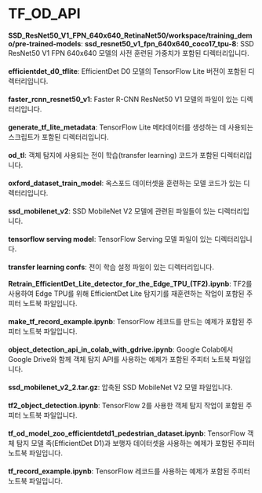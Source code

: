 # TF_OD_API


**SSD_ResNet50_V1_FPN_640x640_RetinaNet50/workspace/training_demo/pre-trained-models**:
**ssd_resnet50_v1_fpn_640x640_coco17_tpu-8**: SSD ResNet50 V1 FPN 640x640 모델의 사전 훈련된 가중치가 포함된 디렉터리입니다.<br><br>
**efficientdet_d0_tflite**: EfficientDet D0 모델의 TensorFlow Lite 버전이 포함된 디렉터리입니다.<br><br>
**faster_rcnn_resnet50_v1**: Faster R-CNN ResNet50 V1 모델의 파일이 있는 디렉터리입니다.<br><br>
**generate_tf_lite_metadata**: TensorFlow Lite 메타데이터를 생성하는 데 사용되는 스크립트가 포함된 디렉터리입니다.<br><br>
**od_tl**: 객체 탐지에 사용되는 전이 학습(transfer learning) 코드가 포함된 디렉터리입니다.<br><br>
**oxford_dataset_train_model**: 옥스포드 데이터셋을 훈련하는 모델 코드가 있는 디렉터리입니다.<br><br>
**ssd_mobilenet_v2**: SSD MobileNet V2 모델에 관련된 파일들이 있는 디렉터리입니다.<br><br>
**tensorflow serving model**: TensorFlow Serving 모델 파일이 있는 디렉터리입니다.<br><br>
**transfer learning confs**: 전이 학습 설정 파일이 있는 디렉터리입니다.


**Retrain_EfficientDet_Lite_detector_for_the_Edge_TPU_(TF2).ipynb**: TF2를 사용하여 Edge TPU를 위해 EfficientDet Lite 탐지기를 재훈련하는 작업이 포함된 주피터 노트북 파일입니다.<br><br>
**make_tf_record_example.ipynb**: TensorFlow 레코드를 만드는 예제가 포함된 주피터 노트북 파일입니다.<br><br>
**object_detection_api_in_colab_with_gdrive.ipynb**: Google Colab에서 Google Drive와 함께 객체 탐지 API를 사용하는 예제가 포함된 주피터 노트북 파일입니다.<br><br>
**ssd_mobilenet_v2_2.tar.gz**: 압축된 SSD MobileNet V2 모델 파일입니다.<br><br>
**tf2_object_detection.ipynb**: TensorFlow 2를 사용한 객체 탐지 작업이 포함된 주피터 노트북 파일입니다.<br><br>
**tf_od_model_zoo_efficientdetd1_pedestrian_dataset.ipynb**: TensorFlow 객체 탐지 모델 족(EfficientDet D1)과 보행자 데이터셋을 사용하는 예제가 포함된 주피터 노트북 파일입니다.<br><br>
**tf_record_example.ipynb**: TensorFlow 레코드를 사용하는 예제가 포함된 주피터 노트북 파일입니다.

